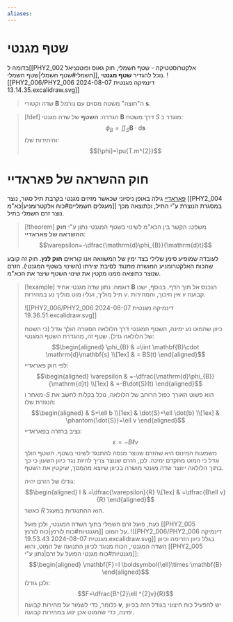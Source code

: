 ```yaml
---
aliases:
---
```

# שטף מגנטי
בדומה ל[[PHY2_002 אלקטרוסטטיקה - שטף חשמלי, חוק גאוס ופוטנציאל חשמלי#שטף חשמלי|שטף חשמלי]], נוכל להגדיר **שטף מגנטי**.
![[PHY2_006/PHY2_006 דינמיקה מגנטית 2024-08-07 13.14.35.excalidraw.svg]]

>שדה וקטורי $\mathbf{B}$ ה"חוצה" משטח מסוים עם נורמל $\mathbf{s}$.

>[!def] הגדרה: 
 >**השטף** של שדה מגנטי $\mathbf{B}$ דרך משטח $S$ מוגדר כ:
$$\phi_{B}=\iint_{S}\mathbf{B}\cdot \mathrm{d}\mathbf{s}$$
והיחידות שלו:
$$[\phi]=\pu{T.m^{2}}$$

# חוק ההשראה של פאראדיי
[פאראדיי](https://he.wikipedia.org/wiki/%D7%9E%D7%99%D7%99%D7%A7%D7%9C_%D7%A4%D7%90%D7%A8%D7%90%D7%93%D7%99%D7%99) גילה באופן ניסיוני שכאשר מזיזים מגנטי בקרבת תיל סגור, נוצר [[PHY2_004 מעגלים חשמליים#כוח אלקטרומניע|כא"מ]] במסגרת הנוצרת ע"י התיל, וכתוצאה מכך נוצר זרם חשמלי בתיל.

>[!theorem] משפט: 
הקשר בין הכא"מ לשינוי בשטף המגנטי נתון ע"י **חוק ההשראה של פאראדיי**:
$$\varepsilon=-\dfrac{\mathrm{d}\phi_{B}}{\mathrm{d}t}$$

לעובדה שמופיע סימן שלילי בצד ימין של המשוואה אנו קוראים **חוק לנץ**. חוק זה קובע שהכוח האלקטרומניע המושרה *מתנגד* לסיבת יצירתו (השינוי בשטף המגנטי). הזרם שנוצר כתוצאה ממנו מקטין את שינוי השטף שיצר את הכא"מ.

>[!example] דוגמה:
> נתון שדה מגנטי אחיד $\mathbf{B}$ הנכנס אל תוך הדף. בנוסף, ישנו תיל מוליך, ועליו מוט מוליך נע במהירות $v$. אין חיכוך, והמהירות $v$ קבועה.
> 
> ![[PHY2_006/PHY2_006 דינמיקה מגנטית 2024-08-07 19.36.51.excalidraw.svg]]
> 
> כיוון שהמוט נע ימינה, השטף המגנטי דרך הלולאה הסגורה הולך וגדל (כי השטח של הלולאה גדל). שטף זה, מהגדרת השטף המגנטי:
> $$\begin{aligned}
> \phi_{B} & =\iint \mathbf{B}\cdot \mathrm{d}\mathbf{s} \\[1ex]
>  & = BS(t)
> \end{aligned}$$
> לפי חוק פאראדיי:
> $$\begin{aligned}
> \varepsilon & =-\dfrac{\mathrm{d}\phi_{B}}{\mathrm{d}t} \\[1ex]
>  & =-B\dot{S}(t)
> \end{aligned}$$
> מאחר ו-$S$ הוא פשוט האורך כפול הרוחב של הלולאה, נוכל בקלות לחשב את הנגזרת שלו:
> $$\begin{aligned}
>  & S=\ell b \\[1ex]
>  & \dot{S}=\ell \dot{b} \\[1ex]
>  & \phantom{\dot{S}}=\ell v
> \end{aligned}$$
> נציב בחזרה בפאראדיי:
> $$\varepsilon=-B\ell v$$
>  משמעות המינוס היא שהזרם שנוצר מנסה להתנגד לשינוי בשטף. השטף הולך וגדל כי המוט מתקדם ימינה. לכן, הזרם שנוצר צריך להיות נגד כיוון השעון כי כך בתוך הלולאה ייווצר שדה מגנטי מושרה בכיוון שיוצא מהמסך, שיקטין את השטף.
> 
> גודלו של הזרם יהיה:
> $$\begin{aligned}
> I & =\dfrac{\varepsilon}{R} \\[1ex]
>  & =\dfrac{B\ell v}{R}
> \end{aligned}$$
> כאשר $R$ הוא ההתנגדות במעגל.
> 
> כעת, פועל זרם חשמלי בתוך השדה המגנטי, ולכן פועל [[PHY2_005 מגנטיות#כוח לורנץ|כוח לורנץ]] על המוט.
> ![[PHY2_006/PHY2_006 דינמיקה מגנטית 2024-08-07 19.53.43.excalidraw.svg]]
> בגלל כיוון הזרימה וכיוון השדה המגנטי, הכוח מנוגד לכיוון התנועה של המוט, והוא [[PHY2_005 מגנטיות#כוח מגנטי הפועל על זרם|נתון ע"י]]:
> $$\begin{aligned}
> \mathbf{F}=I \boldsymbol{\ell}\times \mathbf{B}
> \end{aligned}$$
> ולכן גודלו:
> $$F=\dfrac{B^{2}\ell ^{2}v}{R}$$
> כלומר, כדי לשמור על מהירות קבועה $\mathbf{v}$, יש להפעיל כוח חיצוני בגודל הזה בכיוון ימינה, כדי שהמוט אכן ינוע במהירות קבועה.